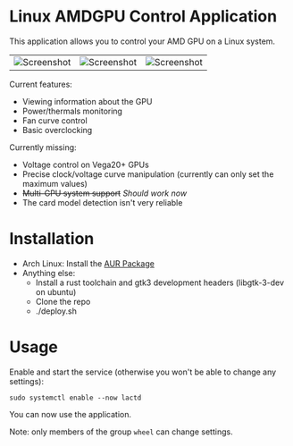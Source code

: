 # Linux AMDGPU Control Application

This application allows you to control your AMD GPU on a Linux system.

|                                              |                                              |                                             |
|----------------------------------------------|----------------------------------------------|---------------------------------------------|
|![Screenshot](https://i.imgur.com/AqwkWKT.png)|![Screenshot](https://i.imgur.com/3VpQ0vC.png)|![Screenshot](https://i.imgur.com/okW7aq2.png)
 

Current features:

- Viewing information about the GPU
- Power/thermals monitoring
- Fan curve control
- Basic overclocking

Currently missing:
- Voltage control on Vega20+ GPUs
- Precise clock/voltage curve manipulation (currently can only set the maximum values)
- <s>Multi-GPU system support</s> *Should work now*
- The card model detection isn't very reliable

# Installation

- Arch Linux: Install the [AUR Package](https://aur.archlinux.org/packages/lact-git/)
- Anything else:
    - Install a rust toolchain and gtk3 development headers (libgtk-3-dev on ubuntu)
    - Clone the repo
    - ./deploy.sh

# Usage

Enable and start the service (otherwise you won't be able to change any settings):
```
sudo systemctl enable --now lactd
```
You can now use the application.

Note: only members of the group `wheel` can change settings.
